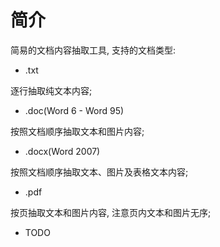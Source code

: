 # 简介

简易的文档内容抽取工具, 支持的文档类型: 
- .txt

逐行抽取纯文本内容;

- .doc(Word 6 - Word 95)

按照文档顺序抽取文本和图片内容;

- .docx(Word 2007)

按照文档顺序抽取文本、图片及表格文本内容;

- .pdf

按页抽取文本和图片内容, 注意页内文本和图片无序;

- TODO